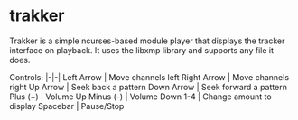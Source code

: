 # trakker
Trakker is a simple ncurses-based module player that displays the tracker interface on playback. It uses the libxmp library and supports any file it does.

Controls:
|-|-|
Left Arrow | Move channels left
Right Arrow | Move channels right
Up Arrow | Seek back a pattern
Down Arrow | Seek forward a pattern
Plus (+) | Volume Up
Minus (-) | Volume Down
1-4 | Change amount to display
Spacebar | Pause/Stop
